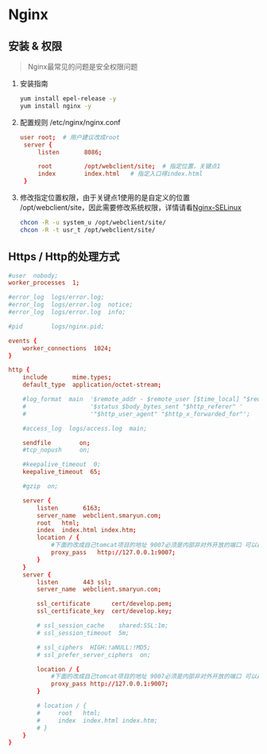 # Nginx 

## 安装 & 权限
> Nginx最常见的问题是安全权限问题

1. 安装指南
   ``` sh
   yum install epel-release -y
   yum install nginx -y
   ``` 
2. 配置规则 /etc/nginx/nginx.conf
   ``` conf
   user root;  # 用户建议改成root
    server {
        listen       8086;

        root         /opt/webclient/site;  # 指定位置，关键点1
	    index        index.html   # 指定入口得index.html
    }
   ```
3. 修改指定位置权限，由于关键点1使用的是自定义的位置  /opt/webclient/site，因此需要修改系统权限，详情请看[Nginx-SELinux](https://goodmemory.cc/selinux%E7%9B%B8%E5%85%B3%E7%9A%84permission-denied%E9%97%AE%E9%A2%98/)
    ``` sh
    chcon -R -u system_u /opt/webclient/site/
    chcon -R -t usr_t /opt/webclient/site/
    ```

## Https / Http的处理方式

``` conf
#user  nobody;
worker_processes  1;

#error_log  logs/error.log;
#error_log  logs/error.log  notice;
#error_log  logs/error.log  info;

#pid        logs/nginx.pid;

events {
    worker_connections  1024;
}

http {
    include       mime.types;
    default_type  application/octet-stream;

    #log_format  main  '$remote_addr - $remote_user [$time_local] "$request" '
    #                  '$status $body_bytes_sent "$http_referer" '
    #                  '"$http_user_agent" "$http_x_forwarded_for"';

    #access_log  logs/access.log  main;

    sendfile        on;
    #tcp_nopush     on;

    #keepalive_timeout  0;
    keepalive_timeout  65;

    #gzip  on;

    server {
        listen       6163;
        server_name  webclient.smaryun.com;
        root   html;
        index  index.html index.htm;
        location / {
		    #下面的改成自己tomcat项目的地址 9007必须是内部非对外开放的端口 可以再igserver里面修改
            proxy_pass   http://127.0.0.1:9007;
        }
    }
    server {
        listen       443 ssl;
        server_name  webclient.smaryun.com;

        ssl_certificate      cert/develop.pem;
        ssl_certificate_key  cert/develop.key;

        # ssl_session_cache    shared:SSL:1m;
        # ssl_session_timeout  5m;

        # ssl_ciphers  HIGH:!aNULL:!MD5;
        # ssl_prefer_server_ciphers  on;

        location / {
            #下面的改成自己tomcat项目的地址 9007必须是内部非对外开放的端口 可以再igserver里面修改
            proxy_pass http://127.0.0.1:9007;
        }

        # location / {
        #     root   html;
        #     index  index.html index.htm;
        # }
    }
}
```
